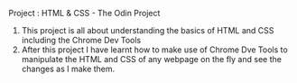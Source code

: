 Project : HTML & CSS - The Odin Project

1. This project is all about understanding the basics of HTML and CSS including the Chrome Dev Tools
2. After this project I have learnt how to make use of Chrome Dve Tools to manipulate the HTML and CSS of any webpage on the fly and see the changes as I make them.
